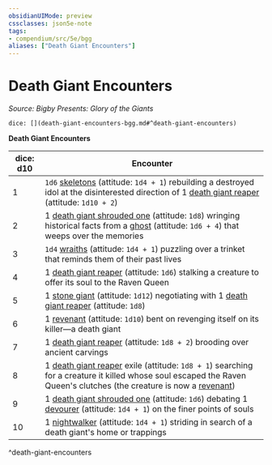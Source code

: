 ```yaml
---
obsidianUIMode: preview
cssclasses: json5e-note
tags:
- compendium/src/5e/bgg
aliases: ["Death Giant Encounters"]
---
```

# Death Giant Encounters
*Source: Bigby Presents: Glory of the Giants* 

`dice: [](death-giant-encounters-bgg.md#^death-giant-encounters)`

**Death Giant Encounters**

| dice: d10 | Encounter |
|-----------|-----------|
| 1 | `1d6` [skeletons](/compendium/bestiary/undead/skeleton.md) (attitude: `1d4 + 1`) rebuilding a destroyed idol at the disinterested direction of 1 [death giant reaper](/compendium/bestiary/giant/death-giant-reaper-bgg.md) (attitude: `1d10 + 2`) |
| 2 | 1 [death giant shrouded one](/compendium/bestiary/giant/death-giant-shrouded-one-bgg.md) (attitude: `1d8`) wringing historical facts from a [ghost](/compendium/bestiary/undead/ghost.md) (attitude: `1d6 + 4`) that weeps over the memories |
| 3 | `1d4` [wraiths](/compendium/bestiary/undead/wraith.md) (attitude: `1d4 + 1`) puzzling over a trinket that reminds them of their past lives |
| 4 | 1 [death giant reaper](/compendium/bestiary/giant/death-giant-reaper-bgg.md) (attitude: `1d6`) stalking a creature to offer its soul to the Raven Queen |
| 5 | 1 [stone giant](/compendium/bestiary/giant/stone-giant.md) (attitude: `1d12`) negotiating with 1 [death giant reaper](/compendium/bestiary/giant/death-giant-reaper-bgg.md) (attitude: `1d8`) |
| 6 | 1 [revenant](/compendium/bestiary/undead/revenant.md) (attitude: `1d10`) bent on revenging itself on its killer—a death giant |
| 7 | 1 [death giant reaper](/compendium/bestiary/giant/death-giant-reaper-bgg.md) (attitude: `1d8 + 2`) brooding over ancient carvings |
| 8 | 1 [death giant reaper](/compendium/bestiary/giant/death-giant-reaper-bgg.md) exile (attitude: `1d8 + 1`) searching for a creature it killed whose soul escaped the Raven Queen's clutches (the creature is now a [revenant](/compendium/bestiary/undead/revenant.md)) |
| 9 | 1 [death giant shrouded one](/compendium/bestiary/giant/death-giant-shrouded-one-bgg.md) (attitude: `1d6`) debating 1 [devourer](/compendium/bestiary/undead/devourer-mpmm.md) (attitude: `1d4 + 1`) on the finer points of souls |
| 10 | 1 [nightwalker](/compendium/bestiary/undead/nightwalker-mpmm.md) (attitude: `1d4 + 1`) striding in search of a death giant's home or trappings |
^death-giant-encounters